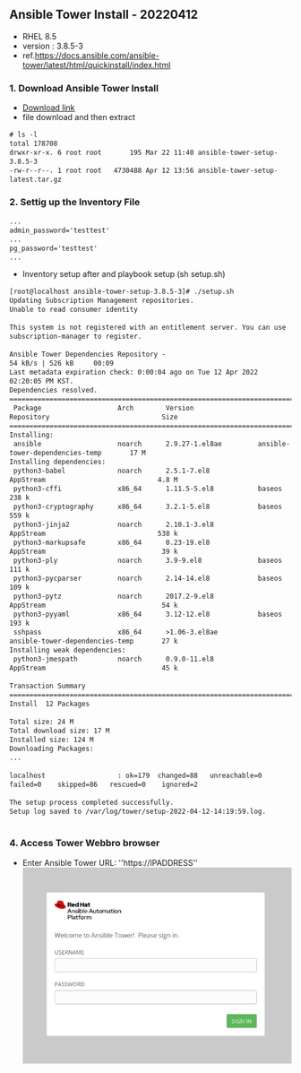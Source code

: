 ## Ansible Tower Install - 20220412

- RHEL 8.5
- version : 3.8.5-3
- ref.<https://docs.ansible.com/ansible-tower/latest/html/quickinstall/index.html>

### 1. Download Ansible Tower Install

- [Download link](https://releases.ansible.com/ansible-tower/setup/ansible-tower-setup-latest.tar.gz)
- file download and then extract 

~~~
# ls -l
total 178708
drwxr-xr-x. 6 root root       195 Mar 22 11:40 ansible-tower-setup-3.8.5-3
-rw-r--r--. 1 root root   4730488 Apr 12 13:56 ansible-tower-setup-latest.tar.gz
~~~

### 2. Settig up the Inventory File
~~~
...
admin_password='testtest' 
...
pg_password='testtest'
...
~~~

- Inventory setup after and playbook setup (sh setup.sh)
~~~
[root@localhost ansible-tower-setup-3.8.5-3]# ./setup.sh
Updating Subscription Management repositories.
Unable to read consumer identity

This system is not registered with an entitlement server. You can use subscription-manager to register.

Ansible Tower Dependencies Repository -                                   54 kB/s | 526 kB     00:09    
Last metadata expiration check: 0:00:04 ago on Tue 12 Apr 2022 02:20:05 PM KST.
Dependencies resolved.
=========================================================================================================
 Package                   Arch        Version                Repository                            Size
=========================================================================================================
Installing:
 ansible                   noarch      2.9.27-1.el8ae         ansible-tower-dependencies-temp       17 M
Installing dependencies:
 python3-babel             noarch      2.5.1-7.el8            AppStream                            4.8 M
 python3-cffi              x86_64      1.11.5-5.el8           baseos                               238 k
 python3-cryptography      x86_64      3.2.1-5.el8            baseos                               559 k
 python3-jinja2            noarch      2.10.1-3.el8           AppStream                            538 k
 python3-markupsafe        x86_64      0.23-19.el8            AppStream                             39 k
 python3-ply               noarch      3.9-9.el8              baseos                               111 k
 python3-pycparser         noarch      2.14-14.el8            baseos                               109 k
 python3-pytz              noarch      2017.2-9.el8           AppStream                             54 k
 python3-pyyaml            x86_64      3.12-12.el8            baseos                               193 k
 sshpass                   x86_64      >1.06-3.el8ae           ansible-tower-dependencies-temp       27 k
Installing weak dependencies:
 python3-jmespath          noarch      0.9.0-11.el8           AppStream                             45 k

Transaction Summary
=========================================================================================================
Install  12 Packages

Total size: 24 M
Total download size: 17 M
Installed size: 124 M
Downloading Packages:
...

localhost                  : ok=179  changed=88   unreachable=0    failed=0    skipped=86   rescued=0    ignored=2   

The setup process completed successfully.
Setup log saved to /var/log/tower/setup-2022-04-12-14:19:59.log.


~~~

### 4. Access Tower Webbro browser

- Enter Ansible Tower URL: ''https://IPADDRESS''
![](./Images/AAP_web.jpg)


